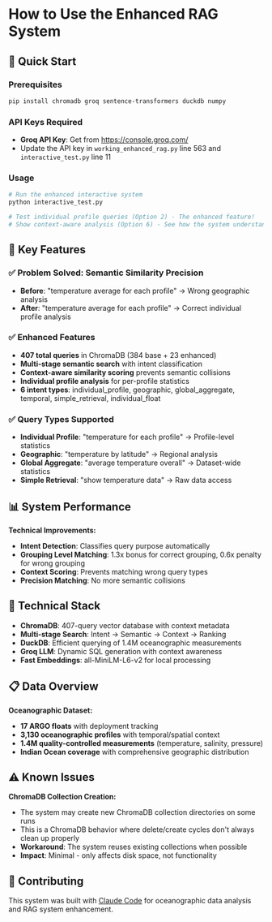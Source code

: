 # How to Use the Enhanced RAG System

## 🚀 Quick Start

### Prerequisites
```bash
pip install chromadb groq sentence-transformers duckdb numpy
```

### API Keys Required
- **Groq API Key**: Get from https://console.groq.com/
- Update the API key in `working_enhanced_rag.py` line 563 and `interactive_test.py` line 11

### Usage
```bash
# Run the enhanced interactive system
python interactive_test.py

# Test individual profile queries (Option 2) - The enhanced feature!
# Show context-aware analysis (Option 6) - See how the system understands queries
```

## 🎯 Key Features

### ✅ Problem Solved: Semantic Similarity Precision
- **Before**: "temperature average for each profile" → Wrong geographic analysis
- **After**: "temperature average for each profile" → Correct individual profile analysis

### ✅ Enhanced Features
- **407 total queries** in ChromaDB (384 base + 23 enhanced)
- **Multi-stage semantic search** with intent classification
- **Context-aware similarity scoring** prevents semantic collisions
- **Individual profile analysis** for per-profile statistics
- **6 intent types**: individual_profile, geographic, global_aggregate, temporal, simple_retrieval, individual_float

### ✅ Query Types Supported
- **Individual Profile**: "temperature for each profile" → Profile-level statistics
- **Geographic**: "temperature by latitude" → Regional analysis  
- **Global Aggregate**: "average temperature overall" → Dataset-wide statistics
- **Simple Retrieval**: "show temperature data" → Raw data access

## 📊 System Performance

**Technical Improvements:**
- **Intent Detection**: Classifies query purpose automatically
- **Grouping Level Matching**: 1.3x bonus for correct grouping, 0.6x penalty for wrong grouping
- **Context Scoring**: Prevents matching wrong query types
- **Precision Matching**: No more semantic collisions

## 🔧 Technical Stack

- **ChromaDB**: 407-query vector database with context metadata
- **Multi-stage Search**: Intent → Semantic → Context → Ranking
- **DuckDB**: Efficient querying of 1.4M oceanographic measurements
- **Groq LLM**: Dynamic SQL generation with context awareness
- **Fast Embeddings**: all-MiniLM-L6-v2 for local processing

## 📋 Data Overview

**Oceanographic Dataset:**
- **17 ARGO floats** with deployment tracking
- **3,130 oceanographic profiles** with temporal/spatial context
- **1.4M quality-controlled measurements** (temperature, salinity, pressure)
- **Indian Ocean coverage** with comprehensive geographic distribution

## ⚠️ Known Issues

**ChromaDB Collection Creation:**
- The system may create new ChromaDB collection directories on some runs
- This is a ChromaDB behavior where delete/create cycles don't always clean up properly
- **Workaround**: The system reuses existing collections when possible
- **Impact**: Minimal - only affects disk space, not functionality

## 🤝 Contributing

This system was built with [Claude Code](https://claude.ai/code) for oceanographic data analysis and RAG system enhancement.